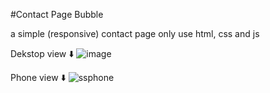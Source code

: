#Contact Page Bubble

a simple (responsive) contact page only use html, css and js 

Dekstop view ⬇️
![image](https://github.com/inikumadayo/Contact-Page-Bubble/assets/57862189/592615e3-e171-428a-90ef-0628d17f90fb)

Phone view ⬇️
![ssphone](https://github.com/inikumadayo/Contact-Page-Bubble/assets/57862189/03aaf84a-2290-4261-8421-e4d001122dac)
